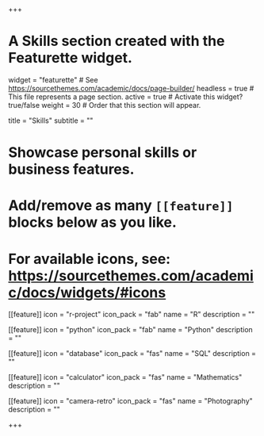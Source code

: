 +++
# A Skills section created with the Featurette widget.
widget = "featurette"  # See https://sourcethemes.com/academic/docs/page-builder/
headless = true  # This file represents a page section.
active = true  # Activate this widget? true/false
weight = 30  # Order that this section will appear.

title = "Skills"
subtitle = ""

# Showcase personal skills or business features.
# 
# Add/remove as many `[[feature]]` blocks below as you like.
# 
# For available icons, see: https://sourcethemes.com/academic/docs/widgets/#icons

[[feature]]
  icon = "r-project"
  icon_pack = "fab"
  name = "R"
  description = ""

[[feature]]
  icon = "python"
  icon_pack = "fab"
  name = "Python"
  description = "" 

[[feature]]
  icon = "database"
  icon_pack = "fas"
  name = "SQL"
  description = ""

[[feature]]
  icon = "calculator"
  icon_pack = "fas"
  name = "Mathematics"
  description = ""  
  
[[feature]]
  icon = "camera-retro"
  icon_pack = "fas"
  name = "Photography"
  description = ""
  
+++
